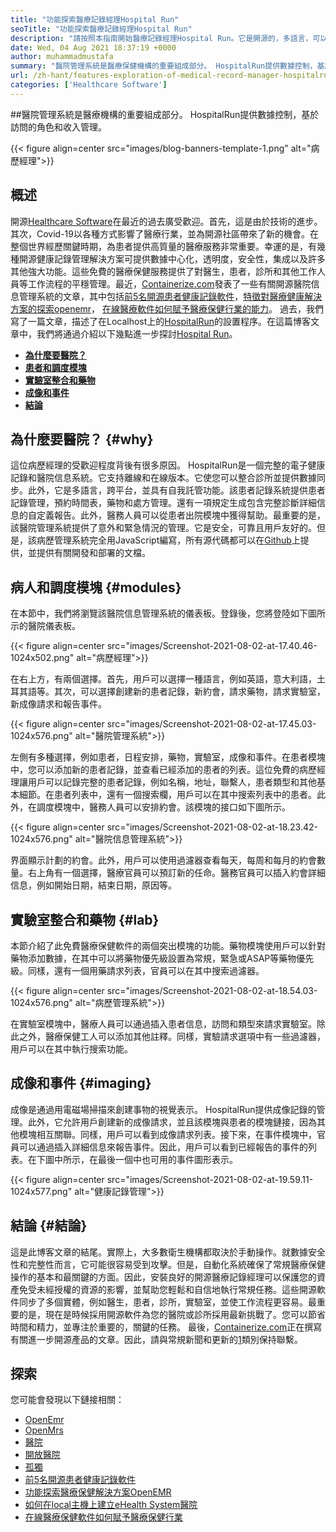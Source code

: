 ```yaml
---
title: "功能探索醫療記錄經理Hospital Run" 
seoTitle: "功能探索醫療記錄經理Hospital Run" 
description: "請按照本指南開始醫療記錄經理Hospital Run。它是開源的，多語言，可以自動化許多重要的過程。" 
date: Wed, 04 Aug 2021 18:37:19 +0000
author: muhammadmustafa
summary: "醫院管理系統是醫療保健機構的重要組成部分。 HospitalRun提供數據控制，基於訪問的角色和收入管理。" 
url: /zh-hant/features-exploration-of-medical-record-manager-hospitalrun/
categories: ['Healthcare Software']
---
```


##醫院管理系統是醫療機構的重要組成部分。 HospitalRun提供數據控制，基於訪問的角色和收入管理。

{{< figure align=center src="images/blog-banners-template-1.png" alt="病歷經理">}}


## 概述
開源[Healthcare Software][1]在最近的過去廣受歡迎。首先，這是由於技術的進步。其次，Covid-19以各種方式影響了醫療行業，並為開源社區帶來了新的機會。在整個世界經歷關鍵時期，為患者提供高質量的醫療服務非常重要。幸運的是，有幾種開源健康記錄管理​​解決方案可提供數據中心化，透明度，安全性，集成以及許多其他強大功能。這些免費的醫療保健服務提供了對醫生，患者，診所和其他工作人員等工作流程的平穩管理。最近，[Containerize.com][2]發表了一些有關開源醫院信息管理系統的文章，其中包括[前5名開源患者健康記錄軟件][3]，[特徵對醫療健康解決方案的探索openemr][4]， [在線醫療軟件如何賦予醫療保健行業的能力][5]。
過去，我們寫了一篇文章，描述了在Localhost上的[HospitalRun][6]的設置程序。在這篇博客文章中，我們將通過介紹以下幾點進一步探討[Hospital Run][6]。
*  **[為什麼要醫院？][7]**  
*  **[患者和調度模塊][8]**  
*  **[實驗室整合和藥物][9]**  
*  **[成像和事件][10]**  
*  **[結論][11]**  

## 為什麼要醫院？ {#why}

這位病歷經理的受歡迎程度背後有很多原因。 HospitalRun是一個完整的電子健康記錄和醫院信息系統。它支持離線和在線版本。它使您可以整合診所並提供數據同步。此外，它是多語言，跨平台，並具有自我託管功能。該患者記錄系統提供患者記錄管理，預約時間表，藥物和處方管理。還有一項規定生成包含完整診斷詳細信息的自定義報告。此外，醫務人員可以從患者出院模塊中獲得幫助。最重要的是，該醫院管理系統提供了意外和緊急情況的管理。它是安全，可靠且用戶友好的。但是，該病歷管理系統完全用JavaScript編寫，所有源代碼都可以在[Github][12]上提供，並提供有關開發和部署的文檔。

## 病人和調度模塊 {#modules}

在本節中，我們將瀏覽該醫院信息管理系統的儀表板。登錄後，您將登陸如下圖所示的醫院儀表板。

{{< figure align=center src="images/Screenshot-2021-08-02-at-17.40.46-1024x502.png" alt="病歷經理">}}

在右上方，有兩個選擇。首先，用戶可以選擇一種語言，例如英語，意大利語，土耳其語等。其次，可以選擇創建新的患者記錄，新約會，請求藥物，請求實驗室，新成像請求和報告事件。

{{< figure align=center src="images/Screenshot-2021-08-02-at-17.45.03-1024x576.png" alt="醫院管理系統">}}

左側有多種選擇，例如患者，日程安排，藥物，實驗室，成像和事件。在患者模塊中，您可以添加新的患者記錄，並查看已經添加的患者的列表。這位免費的病歷經理讓用戶可以記錄完整的患者記錄，例如名稱，地址，聯繫人，患者類型和其他基本細節。在患者列表中，還有一個搜索欄，用戶可以在其中搜索列表中的患者。此外，在調度模塊中，醫務人員可以安排約會。該模塊的接口如下圖所示。

{{< figure align=center src="images/Screenshot-2021-08-02-at-18.23.42-1024x576.png" alt="醫院信息管理系統">}}

界面顯示計劃的約會。此外，用戶可以使用過濾器查看每天，每周和每月的約會數量。右上角有一個選擇，醫療官員可以預訂新的任命。醫務官員可以插入約會詳細信息，例如開始日期，結束日期，原因等。

## 實驗室整合和藥物 {#lab}

本節介紹了此免費醫療保健軟件的兩個突出模塊的功能。藥物模塊使用戶可以針對藥物添加數據，在其中可以將藥物優先級設置為常規，緊急或ASAP等藥物優先級。同樣，還有一個用藥請求列表，官員可以在其中搜索過濾器。

{{< figure align=center src="images/Screenshot-2021-08-02-at-18.54.03-1024x576.png" alt="病歷管理系統">}}

在實驗室模塊中，醫療人員可以通過插入患者信息，訪問和類型來請求實驗室。除此之外，醫療保健工人可以添加其他註釋。同樣，實驗請求選項中有一些過濾器，用戶可以在其中執行搜索功能。

## 成像和事件 {#imaging}

成像是通過用電磁場掃描來創建事物的視覺表示。 HospitalRun提供成像記錄的管理。此外，它允許用戶創建新的成像請求，並且該模塊與患者的模塊鏈接，因為其他模塊相互關聯。同樣，用戶可以看到成像請求列表。接下來，在事件模塊中，官員可以通過插入詳細信息來報告事件。因此，用戶可以看到已經報告的事件的列表。在下圖中所示，在最後一個中也可用的事件圖形表示。

{{< figure align=center src="images/Screenshot-2021-08-02-at-19.59.11-1024x577.png" alt="健康記錄管理">}}


## 結論 {#結論}

這是此博客文章的結尾。實際上，大多數衛生機構都取決於手動操作。就數據安全性和完整性而言，它可能很容易受到攻擊。但是，自動化系統確保了常規醫療保健操作的基本和最關鍵的方面。因此，安裝良好的開源醫療記錄經理可以保護您的資產免受未經授權的資源的影響，並幫助您輕鬆和自信地執行常規任務。這些開源軟件同步了多個實體，例如醫生，患者，診所，實驗室，並使工作流程更容易。最重要的是，現在是時候採用開源軟件為您的醫院或診所採用最新挑戰了。您可以節省時間和精力，並專注於重要的，關鍵的任務。
最後，[Containerize.com][2]正在撰寫有關進一步開源產品的文章。因此，請與常規新聞和更新的[1]類別保持聯繫。

## 探索
您可能會發現以下鏈接相關：
  * [OpenEmr][13]
  * [OpenMrs][14]
  * [醫院][15]
  * [開放醫院][16]
  * [孤獨][17]
  * [前5名開源患者健康記錄軟件][3]
  * [功能探索醫療保健解決方案OpenEMR][4]
  * [如何在local主機上建立eHealth System醫院][18]
  * [在線醫療保健軟件如何賦予醫療保健行業][5]



[1]: https://products.containerize.com/healthcare-technologies/
[2]: https://www.containerize.com/
[3]: https://blog.containerize.com/2021/03/05/top-5-open-source-patient-record-management-software/
[4]: https://blog.containerize.com/healthcare-software/open-source-medical-software-openemr-features/
[5]: https://blog.containerize.com/2021/02/12/how-online-healthcare-software-empowers-healthcare-industry/
[6]: https://products.containerize.com/healthcare-technologies/hospitalrun/
[7]: #why
[8]: #modules
[9]: #lab
[10]: #imaging
[11]: #Conclusion
[12]: https://github.com/HospitalRun/hospitalrun
[13]: https://products.containerize.com/health-care-technologies/openemr
[14]: https://products.containerize.com/health-care-technologies/openmrs
[15]: https://products.containerize.com/healthcare-technologies/hospitalrun
[16]: https://products.containerize.com/healthcare-technologies/open-hospital
[17]: https://products.containerize.com/healthcare-technologies/solismed
[18]: https://blog.containerize.com/healthcare-software/how-to-install-hospitalrun-hospital-management-system/
